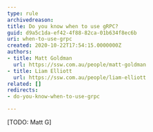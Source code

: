 ```yaml
---
type: rule
archivedreason: 
title: Do you know when to use gRPC?
guid: d9a5c1da-ef42-4f88-82ca-01b634f8ec6b
uri: when-to-use-grpc
created: 2020-10-22T17:54:15.0000000Z
authors:
- title: Matt Goldman
  url: https://ssw.com.au/people/matt-goldman
- title: Liam Elliott
  url: https://ssw.com.au/people/liam-elliott
related: []
redirects:
- do-you-know-when-to-use-grpc

---
```



[TODO&#58; Matt G]​<br>
<br><excerpt class='endintro'></excerpt><br>



